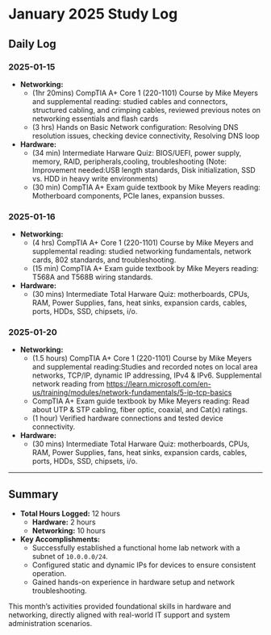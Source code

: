 # **January 2025 Study Log**

## **Daily Log**

### **2025-01-15**
- **Networking:**
  - (1hr 20mins) CompTIA A+ Core 1 (220-1101) Course by Mike Meyers and supplemental reading: studied cables and connectors, structured 
cabling, and crimping cables, reviewed previous notes on networking essentials and flash cards
  - (3 hrs) Hands on Basic Network configuration: Resolving DNS resolution issues, checking device connectivity, Resolving DNS loop
- **Hardware:**
  - (34 min) Intermediate Harware Quiz: BIOS/UEFI, power supply, memory, RAID, peripherals,cooling, troubleshooting (Note: Improvement needed:USB length standards, Disk initialization, SSD vs. HDD in heavy write environments) 
  - (30 min) CompTIA A+ Exam guide textbook by Mike Meyers reading: Motherboard components, PCIe lanes, expansion busses.

### **2025-01-16**
- **Networking:**
  - (4 hrs) CompTIA A+ Core 1 (220-1101) Course by Mike Meyers and supplemental reading: studied networking fundamentals, network cards, 802 standards, and troubleshooting.
  - (15 min) CompTIA A+ Exam guide textbook by Mike Meyers reading: T568A and T568B wiring standards.
- **Hardware:**
  - (30 mins) Intermediate Total Harware Quiz: motherboards, CPUs, RAM, Power Supplies, fans, heat sinks, expansion cards, cables, ports, HDDs, SSD, chipsets, i/o.

### **2025-01-20**
- **Networking:**
  - (1.5 hours)  CompTIA A+ Core 1 (220-1101) Course by Mike Meyers and supplemental reading:Studies and recorded notes on local area networks, TCP/IP, dynamic IP addressing, IPv4 & IPv6. Supplemental network reading from https://learn.microsoft.com/en-us/training/modules/network-fundamentals/5-ip-tcp-basics
  - CompTIA A+ Exam guide textbook by Mike Meyers reading: Read about UTP & STP cabling, fiber optic, coaxial, and Cat(x) ratings.
  - (1 hour) Verified hardware connections and tested device connectivity.
- **Hardware:**
  - (30 mins) Intermediate Total Harware Quiz: motherboards, CPUs, RAM, Power Supplies, fans, heat sinks, expansion cards, cables, ports, HDDs, SSD, chipsets, i/o.


---

## **Summary**
- **Total Hours Logged:** 12 hours
  - **Hardware:** 2 hours
  - **Networking:** 10 hours
- **Key Accomplishments:**
  - Successfully established a functional home lab network with a subnet of `10.0.0.0/24`.
  - Configured static and dynamic IPs for devices to ensure consistent operation.
  - Gained hands-on experience in hardware setup and network troubleshooting.

This month’s activities provided foundational skills in hardware and networking, directly aligned with real-world IT support and system administration scenarios.
